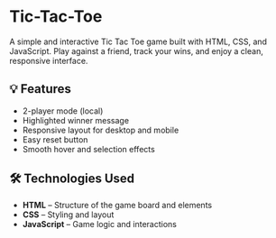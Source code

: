 # Tic-Tac-Toe
A simple and interactive Tic Tac Toe game built with HTML, CSS, and JavaScript. Play against a friend, track your wins, and enjoy a clean, responsive interface.

## 💡 Features
- 2-player mode (local)
- Highlighted winner message
- Responsive layout for desktop and mobile
- Easy reset button
- Smooth hover and selection effects

## 🛠️ Technologies Used
- **HTML** – Structure of the game board and elements
- **CSS** – Styling and layout
- **JavaScript** – Game logic and interactions
